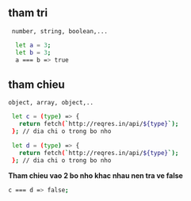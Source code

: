 ## tham tri

` number, string, boolean,...`

```bash
  let a = 3;
  let b = 3;
  a === b => true
```

## tham chieu

`object, array, object,..`

```bash
 let c = (type) => {
   return fetch(`http://reqres.in/api/${type}`);
 }; // dia chi o trong bo nho
```

```bash
 let d = (type) => {
   return fetch(`http://reqres.in/api/${type}`);
 }; // dia chi o trong bo nho
```

**Tham chieu vao 2 bo nho khac nhau nen tra ve false**

```bash
c === d => false;
```
